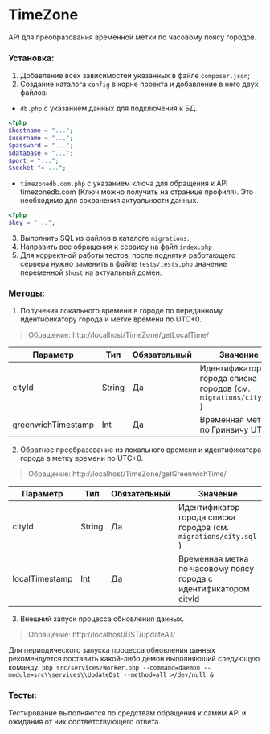 # TimeZone
API для преобразования временной метки по часовому поясу городов.

### Установка:
1. Добавление всех зависимостей указанных в файле ```composer.json```;
2. Создание каталога ```config``` в корне проекта и добавление в него двух файлов:
- ```db.php``` с указанием данных для подключения к БД.
```php
<?php
$hostname = "...";
$username = "...";
$password = "...";
$database = "...";
$port = "...";
$socket "= ...";
```
- ```timezonedb.com.php``` с указанием ключа для обращения к API timezonedb.com (Ключ можно получить на странице профиля). Это необходимо для сохранения актуальности данных.
```php
<?php
$key = "...";
```
3. Выполнить SQL из файлов в каталоге ```migrations```.
4. Направить все обращения к сервису на файл ```index.php```
5. Для корректной работы тестов, после поднятия работающего сервера нужно заменить в файле ```tests/tests.php``` значение переменной ```$host``` на актуальный домен.

### Методы:
1. Получения локального времени в городе по переданному идентификатору города и метке времени по UTC+0.
>Обращение: http://localhost/TimeZone/getLocalTime/

| Параметр | Тип | Обязательный | Значение |
|----------|-----|--------------|----------|
| cityId | String | Да | Идентификатор города списка городов (см. ```migrations/city.sql``` ) |
| greenwichTimestamp | Int |	Да | Временная метка по Гринвичу UTC+0 |

2. Обратное преобразование из локального времени и идентификатора города в метку времени по UTC+0.
>Обращение: http://localhost/TimeZone/getGreenwichTime/

| Параметр | Тип | Обязательный | Значение |
|----------|-----|--------------|----------|
| cityId | String | Да | Идентификатор города списка городов (см. ```migrations/city.sql``` ) |
| localTimestamp | Int |	Да | Временная метка по часовому поясу города с идентификатором cityId |

3. Внешний запуск процесса обновления данных.

> Обращение: http://localhost/DST/updateAll/

Для периодического запуска процесса обновления данных рекомендуется поставить какой-либо демон выполняющий следующую команду:
```php src/services/Worker.php --command=daemon --module=src\\services\\UpdateDst --method=all >/dev/null &```

### Тесты:
Тестирование выполняются по средствам обращения к самим API и ожидания от них соответствующего ответа.